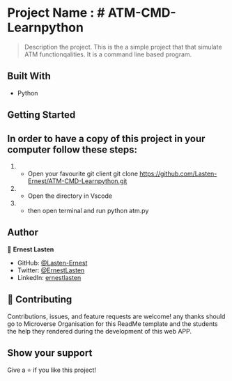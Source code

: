 # Project Name : # ATM-CMD-Learnpython

> Description the project.
This is the a simple project that that simulate ATM functionqalities. It is a command line based program.

## Built With

- Python

## Getting Started

## In order to have a copy of this project in your computer follow these steps:
1) - Open your favourite git client
git clone https://github.com/Lasten-Ernest/ATM-CMD-Learnpython.git

2) - Open the directory in Vscode 
3) - then open terminal and run python atm.py
    
## Author

👤 **Ernest Lasten**

- GitHub: [@Lasten-Ernest](https://github.com/Lasten-Ernest)
- Twitter: [@ErnestLasten](https://twitter.com/ErnestLasten)
- LinkedIn: [ernestlasten](https://mw.linkedin.com/in/ernest-lasten-613990197)


## 🤝 Contributing

Contributions, issues, and feature requests are welcome!
any thanks should go to Microverse Organisation for this ReadMe template and the students the help they rendered during the development of this web APP.

## Show your support

Give a ⭐️ if you like this project!

